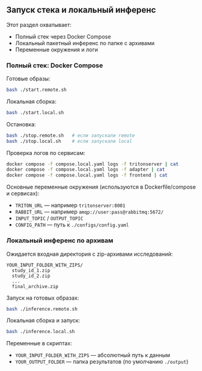 ## Запуск стека и локальный инференс

Этот раздел охватывает:
- Полный стек через Docker Compose
- Локальный пакетный инференс по папке с архивами
- Переменные окружения и логи

### Полный стек: Docker Compose

Готовые образы:
```bash
bash ./start.remote.sh
```

Локальная сборка:
```bash
bash ./start.local.sh
```

Остановка:
```bash
bash ./stop.remote.sh   # если запускали remote
bash ./stop.local.sh    # если запускали local
```

Проверка логов по сервисам:
```bash
docker compose -f compose.local.yaml logs -f tritonserver | cat
docker compose -f compose.local.yaml logs -f adapter | cat
docker compose -f compose.local.yaml logs -f frontend | cat
```

Основные переменные окружения (используются в Dockerfile/compose и сервисах):
- `TRITON_URL` — например `tritonserver:8001`
- `RABBIT_URL` — например `amqp://user:pass@rabbitmq:5672/`
- `INPUT_TOPIC` / `OUTPUT_TOPIC`
- `CONFIG_PATH` — путь к `./configs/config.yaml`

### Локальный инференс по архивам

Ожидается входная директория с zip-архивами исследований:
```
YOUR_INPUT_FOLDER_WITH_ZIPS/
  study_id_1.zip
  study_id_2.zip
  ...
  final_archive.zip
```

Запуск на готовых образах:
```bash
bash ./inference.remote.sh
```

Локальная сборка и запуск:
```bash
bash ./inference.local.sh
```

Переменные в скриптах:
- `YOUR_INPUT_FOLDER_WITH_ZIPS` — абсолютный путь к данным
- `YOUR_OUTPUT_FOLDER` — папка результатов (по умолчанию `./output`)

